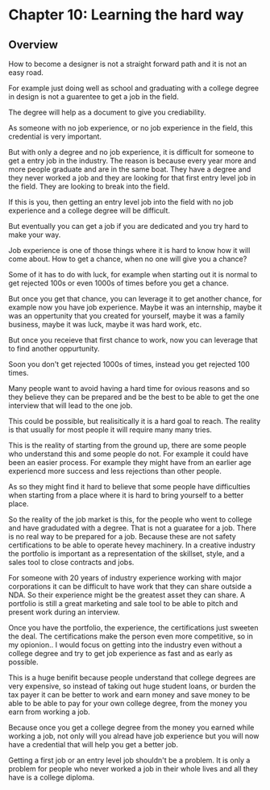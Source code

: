 # Chapter 10: Learning the hard way

## Overview

How to become a designer is not a straight forward path and it is not an easy road.

For example just doing well as school and graduating with a college degree in design is not a guarentee to get a job in the field.

The degree will help as a document to give you crediability.

As someone with no job experience, or no job experience in the field, this credential is very important.

But with only a degree and no job experience, it is difficult for someone to get a entry job in the industry. The reason is because every year more and more people graduate and are in the same boat. They have a degree and they never worked a job and they are looking for that first entry level job in the field. They are looking to break into the field.

If this is you, then getting an entry level job into the field with no job experience and a college degree will be difficult.

But eventually you can get a job if you are dedicated and you try hard to make your way.

Job experience is one of those things where it is hard to know how it will come about. How to get a chance, when no one will give you a chance?

Some of it has to do with luck, for example when starting out it is normal to get rejected 100s or even 1000s of times before you get a chance. 

But once you get that chance, you can leverage it to get another chance, for example now you have job experience. Maybe it was an internship, maybe it was an oppertunity that you created for yourself, maybe it was a family business, maybe it was luck, maybe it was hard work, etc.

But once you receieve that first chance to work, now you can leverage that to find another oppurtunity.

Soon you don't get rejected 1000s of times, instead you get rejected 100 times. 

Many people want to avoid having a hard time for ovious reasons and so they believe they can be prepared and be the best to be able to get the one interview that will lead to the one job.

This could be possible, but realisitically it is a hard goal to reach. The reality is that usually for most people it will require many many tries. 

This is the reality of starting from the ground up, there are some people who understand this and some people do not. For example it could have been an easier process. For example they might have from an earlier age experiencd more success and less rejections than other people. 

As so they might find it hard to believe that some people have difficulties when starting from a place where it is hard to bring yourself to a better place. 

So the reality of the job market is this, for the people who went to college and have gradudated with a degree. That is not a guaratee for a job. There is no real way to be prepared for a job. Because these are not safety certifications to be able to operate hevey machinery. In a creative industry the portfolio is important as a representation of the skillset, style, and a sales tool to close contracts and jobs.

For someone with 20 years of industry experience working with major corporations it can be difficult to have work that they can share outside a NDA. So their experience might be the greatest asset they can share. A portfolio is still a great marketing and sale tool to be able to pitch and present work during an interview.

Once you have the portfolio, the experience, the certifications just sweeten the deal. The certifications make the person even more competitive, so in my opionion.. I would focus on getting into the industry even without a college degree and try to get job experience as fast and as early as possible.

This is a huge benifit because people understand that college degrees are very expensive, so instead of taking out huge student loans, or burden the tax payer it can be better to work and earn money and save money to be able to be able to pay for your own college degree, from the money you earn from working a job.

Because once you get a college degree from the money you earned while working a job, not only will you alread have job experience but you will now have a credential that will help you get a better job. 

Getting a first job or an entry level job shouldn't be a problem. It is only a problem for people who never worked a job in their whole lives and all they have is a college diploma.